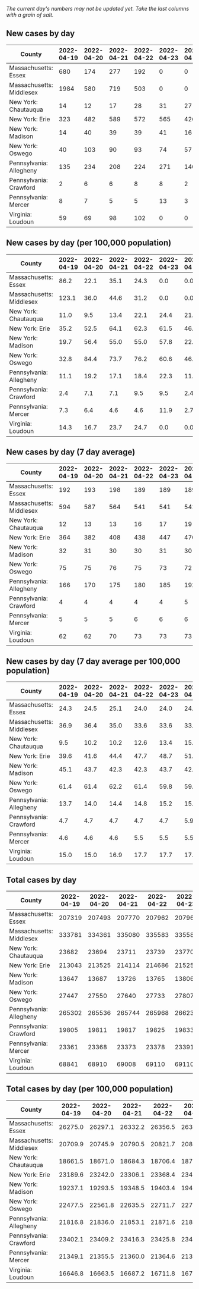 _The current day's numbers may not be updated yet. Take the last columns with a grain of salt._
## New cases by day

| County | 2022-04-19 | 2022-04-20 | 2022-04-21 | 2022-04-22 | 2022-04-23 | 2022-04-24 | 2022-04-25 |
| --- | --- | --- | --- | --- | --- | --- | --- |
| Massachusetts: Essex | 680 | 174 | 277 | 192 | 0 | 0 | 557 |
| Massachusetts: Middlesex | 1984 | 580 | 719 | 503 | 0 | 0 | 1423 |
| New York: Chautauqua | 14 | 12 | 17 | 28 | 31 | 27 | 20 |
| New York: Erie | 323 | 482 | 589 | 572 | 565 | 426 | 459 |
| New York: Madison | 14 | 40 | 39 | 39 | 41 | 16 | 22 |
| New York: Oswego | 40 | 103 | 90 | 93 | 74 | 57 | 39 |
| Pennsylvania: Allegheny | 135 | 234 | 208 | 224 | 271 | 140 | 144 |
| Pennsylvania: Crawford | 2 | 6 | 6 | 8 | 8 | 2 | 5 |
| Pennsylvania: Mercer | 8 | 7 | 5 | 5 | 13 | 3 | 4 |
| Virginia: Loudoun | 59 | 69 | 98 | 102 | 0 | 0 | 234 |

## New cases by day (per 100,000 population)

| County | 2022-04-19 | 2022-04-20 | 2022-04-21 | 2022-04-22 | 2022-04-23 | 2022-04-24 | 2022-04-25 |
| --- | --- | --- | --- | --- | --- | --- | --- |
| Massachusetts: Essex | 86.2 | 22.1 | 35.1 | 24.3 | 0.0 | 0.0 | 70.6 |
| Massachusetts: Middlesex | 123.1 | 36.0 | 44.6 | 31.2 | 0.0 | 0.0 | 88.3 |
| New York: Chautauqua | 11.0 | 9.5 | 13.4 | 22.1 | 24.4 | 21.3 | 15.8 |
| New York: Erie | 35.2 | 52.5 | 64.1 | 62.3 | 61.5 | 46.4 | 50.0 |
| New York: Madison | 19.7 | 56.4 | 55.0 | 55.0 | 57.8 | 22.6 | 31.0 |
| New York: Oswego | 32.8 | 84.4 | 73.7 | 76.2 | 60.6 | 46.7 | 31.9 |
| Pennsylvania: Allegheny | 11.1 | 19.2 | 17.1 | 18.4 | 22.3 | 11.5 | 11.8 |
| Pennsylvania: Crawford | 2.4 | 7.1 | 7.1 | 9.5 | 9.5 | 2.4 | 5.9 |
| Pennsylvania: Mercer | 7.3 | 6.4 | 4.6 | 4.6 | 11.9 | 2.7 | 3.7 |
| Virginia: Loudoun | 14.3 | 16.7 | 23.7 | 24.7 | 0.0 | 0.0 | 56.6 |

## New cases by day (7 day average)

| County | 2022-04-19 | 2022-04-20 | 2022-04-21 | 2022-04-22 | 2022-04-23 | 2022-04-24 | 2022-04-25 |
| --- | --- | --- | --- | --- | --- | --- | --- |
| Massachusetts: Essex | 192 | 193 | 198 | 189 | 189 | 189 | 269 |
| Massachusetts: Middlesex | 594 | 587 | 564 | 541 | 541 | 541 | 744 |
| New York: Chautauqua | 12 | 13 | 13 | 16 | 17 | 19 | 21 |
| New York: Erie | 364 | 382 | 408 | 438 | 447 | 470 | 488 |
| New York: Madison | 32 | 31 | 30 | 30 | 31 | 30 | 30 |
| New York: Oswego | 75 | 75 | 76 | 75 | 73 | 72 | 71 |
| Pennsylvania: Allegheny | 166 | 170 | 175 | 180 | 185 | 192 | 194 |
| Pennsylvania: Crawford | 4 | 4 | 4 | 4 | 4 | 5 | 5 |
| Pennsylvania: Mercer | 5 | 5 | 5 | 6 | 6 | 6 | 6 |
| Virginia: Loudoun | 62 | 62 | 70 | 73 | 73 | 73 | 80 |

## New cases by day (7 day average per 100,000 population)

| County | 2022-04-19 | 2022-04-20 | 2022-04-21 | 2022-04-22 | 2022-04-23 | 2022-04-24 | 2022-04-25 |
| --- | --- | --- | --- | --- | --- | --- | --- |
| Massachusetts: Essex | 24.3 | 24.5 | 25.1 | 24.0 | 24.0 | 24.0 | 34.1 |
| Massachusetts: Middlesex | 36.9 | 36.4 | 35.0 | 33.6 | 33.6 | 33.6 | 46.2 |
| New York: Chautauqua | 9.5 | 10.2 | 10.2 | 12.6 | 13.4 | 15.0 | 16.5 |
| New York: Erie | 39.6 | 41.6 | 44.4 | 47.7 | 48.7 | 51.2 | 53.1 |
| New York: Madison | 45.1 | 43.7 | 42.3 | 42.3 | 43.7 | 42.3 | 42.3 |
| New York: Oswego | 61.4 | 61.4 | 62.2 | 61.4 | 59.8 | 59.0 | 58.1 |
| Pennsylvania: Allegheny | 13.7 | 14.0 | 14.4 | 14.8 | 15.2 | 15.8 | 16.0 |
| Pennsylvania: Crawford | 4.7 | 4.7 | 4.7 | 4.7 | 4.7 | 5.9 | 5.9 |
| Pennsylvania: Mercer | 4.6 | 4.6 | 4.6 | 5.5 | 5.5 | 5.5 | 5.5 |
| Virginia: Loudoun | 15.0 | 15.0 | 16.9 | 17.7 | 17.7 | 17.7 | 19.3 |

## Total cases by day

| County | 2022-04-19 | 2022-04-20 | 2022-04-21 | 2022-04-22 | 2022-04-23 | 2022-04-24 | 2022-04-25 |
| --- | --- | --- | --- | --- | --- | --- | --- |
| Massachusetts: Essex | 207319 | 207493 | 207770 | 207962 | 207962 | 207962 | 208519 |
| Massachusetts: Middlesex | 333781 | 334361 | 335080 | 335583 | 335583 | 335583 | 337006 |
| New York: Chautauqua | 23682 | 23694 | 23711 | 23739 | 23770 | 23797 | 23817 |
| New York: Erie | 213043 | 213525 | 214114 | 214686 | 215251 | 215677 | 216136 |
| New York: Madison | 13647 | 13687 | 13726 | 13765 | 13806 | 13822 | 13844 |
| New York: Oswego | 27447 | 27550 | 27640 | 27733 | 27807 | 27864 | 27903 |
| Pennsylvania: Allegheny | 265302 | 265536 | 265744 | 265968 | 266239 | 266379 | 266523 |
| Pennsylvania: Crawford | 19805 | 19811 | 19817 | 19825 | 19833 | 19835 | 19840 |
| Pennsylvania: Mercer | 23361 | 23368 | 23373 | 23378 | 23391 | 23394 | 23398 |
| Virginia: Loudoun | 68841 | 68910 | 69008 | 69110 | 69110 | 69110 | 69344 |

## Total cases by day (per 100,000 population)

| County | 2022-04-19 | 2022-04-20 | 2022-04-21 | 2022-04-22 | 2022-04-23 | 2022-04-24 | 2022-04-25 |
| --- | --- | --- | --- | --- | --- | --- | --- |
| Massachusetts: Essex | 26275.0 | 26297.1 | 26332.2 | 26356.5 | 26356.5 | 26356.5 | 26427.1 |
| Massachusetts: Middlesex | 20709.9 | 20745.9 | 20790.5 | 20821.7 | 20821.7 | 20821.7 | 20910.0 |
| New York: Chautauqua | 18661.5 | 18671.0 | 18684.3 | 18706.4 | 18730.8 | 18752.1 | 18767.9 |
| New York: Erie | 23189.6 | 23242.0 | 23306.1 | 23368.4 | 23429.9 | 23476.3 | 23526.2 |
| New York: Madison | 19237.1 | 19293.5 | 19348.5 | 19403.4 | 19461.2 | 19483.8 | 19514.8 |
| New York: Oswego | 22477.5 | 22561.8 | 22635.5 | 22711.7 | 22772.3 | 22819.0 | 22850.9 |
| Pennsylvania: Allegheny | 21816.8 | 21836.0 | 21853.1 | 21871.6 | 21893.8 | 21905.4 | 21917.2 |
| Pennsylvania: Crawford | 23402.1 | 23409.2 | 23416.3 | 23425.8 | 23435.2 | 23437.6 | 23443.5 |
| Pennsylvania: Mercer | 21349.1 | 21355.5 | 21360.0 | 21364.6 | 21376.5 | 21379.2 | 21382.9 |
| Virginia: Loudoun | 16646.8 | 16663.5 | 16687.2 | 16711.8 | 16711.8 | 16711.8 | 16768.4 |
